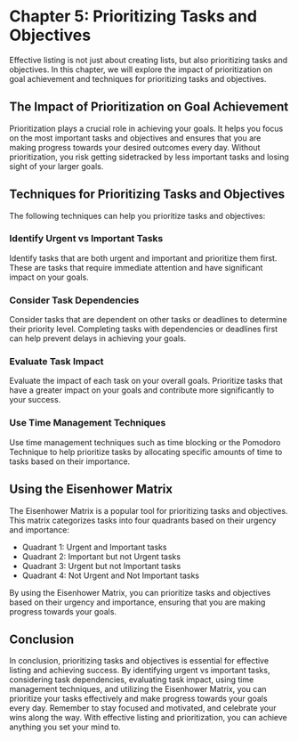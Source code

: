 Chapter 5: Prioritizing Tasks and Objectives
============================================

Effective listing is not just about creating lists, but also prioritizing tasks and objectives. In this chapter, we will explore the impact of prioritization on goal achievement and techniques for prioritizing tasks and objectives.

The Impact of Prioritization on Goal Achievement
------------------------------------------------

Prioritization plays a crucial role in achieving your goals. It helps you focus on the most important tasks and objectives and ensures that you are making progress towards your desired outcomes every day. Without prioritization, you risk getting sidetracked by less important tasks and losing sight of your larger goals.

Techniques for Prioritizing Tasks and Objectives
------------------------------------------------

The following techniques can help you prioritize tasks and objectives:

### Identify Urgent vs Important Tasks

Identify tasks that are both urgent and important and prioritize them first. These are tasks that require immediate attention and have significant impact on your goals.

### Consider Task Dependencies

Consider tasks that are dependent on other tasks or deadlines to determine their priority level. Completing tasks with dependencies or deadlines first can help prevent delays in achieving your goals.

### Evaluate Task Impact

Evaluate the impact of each task on your overall goals. Prioritize tasks that have a greater impact on your goals and contribute more significantly to your success.

### Use Time Management Techniques

Use time management techniques such as time blocking or the Pomodoro Technique to help prioritize tasks by allocating specific amounts of time to tasks based on their importance.

Using the Eisenhower Matrix
---------------------------

The Eisenhower Matrix is a popular tool for prioritizing tasks and objectives. This matrix categorizes tasks into four quadrants based on their urgency and importance:

* Quadrant 1: Urgent and Important tasks
* Quadrant 2: Important but not Urgent tasks
* Quadrant 3: Urgent but not Important tasks
* Quadrant 4: Not Urgent and Not Important tasks

By using the Eisenhower Matrix, you can prioritize tasks and objectives based on their urgency and importance, ensuring that you are making progress towards your goals.

Conclusion
----------

In conclusion, prioritizing tasks and objectives is essential for effective listing and achieving success. By identifying urgent vs important tasks, considering task dependencies, evaluating task impact, using time management techniques, and utilizing the Eisenhower Matrix, you can prioritize your tasks effectively and make progress towards your goals every day. Remember to stay focused and motivated, and celebrate your wins along the way. With effective listing and prioritization, you can achieve anything you set your mind to.
